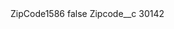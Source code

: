 <?xml version="1.0" encoding="UTF-8"?>
<CustomMetadata xmlns="http://soap.sforce.com/2006/04/metadata" xmlns:xsi="http://www.w3.org/2001/XMLSchema-instance" xmlns:xsd="http://www.w3.org/2001/XMLSchema">
    <label>ZipCode1586</label>
    <protected>false</protected>
    <values>
        <field>Zipcode__c</field>
        <value xsi:type="xsd:string">30142</value>
    </values>
</CustomMetadata>
